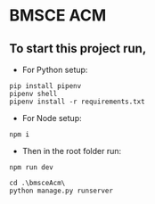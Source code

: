 # BMSCE ACM

## To start this project run,
- For Python setup:
```
pip install pipenv
pipenv shell
pipenv install -r requirements.txt
```

- For Node setup:
```
npm i 
```

- Then in the root folder run:
```
npm run dev
```
```
cd .\bmsceAcm\
python manage.py runserver
```